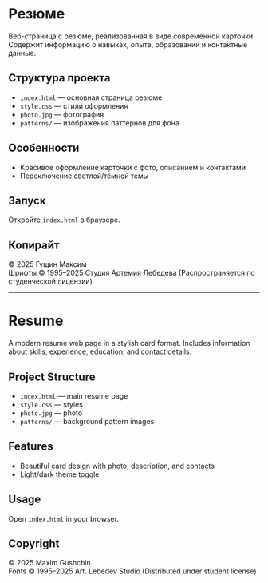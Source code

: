 # Резюме

Веб-страница с резюме, реализованная в виде современной карточки.
Содержит информацию о навыках, опыте, образовании и контактные данные.

## Структура проекта

- `index.html` — основная страница резюме  
- `style.css` — стили оформления  
- `photo.jpg` — фотография  
- `patterns/` — изображения паттернов для фона  

## Особенности

- Красивое оформление карточки с фото, описанием и контактами   
- Переключение светлой/тёмной темы  

## Запуск

Откройте `index.html` в браузере.

## Копирайт

© 2025 Гущин Максим  
Шрифты © 1995–2025 Студия Артемия Лебедева (Распространяется по студенческой лицензии)

---

# Resume

A modern resume web page in a stylish card format.
Includes information about skills, experience, education, and contact details.

## Project Structure

- `index.html` — main resume page  
- `style.css` — styles  
- `photo.jpg` — photo  
- `patterns/` — background pattern images  

## Features

- Beautiful card design with photo, description, and contacts  
- Light/dark theme toggle  

## Usage

Open `index.html` in your browser.

## Copyright

© 2025 Maxim Gushchin  
Fonts © 1995–2025 Art. Lebedev Studio (Distributed under student license)
